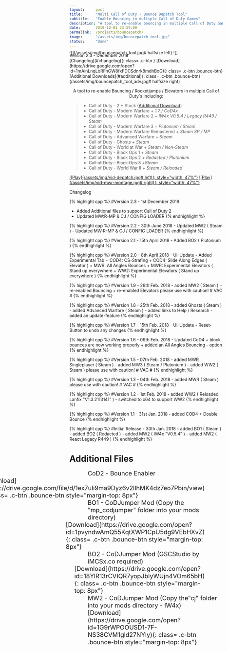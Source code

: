 ```yaml
---
layout:     post
title:      "Multi Call of Duty - Bounce Depatch Tool"
subtitle:   "Enable Bouncing in multiple Call of Duty Games"
description: "A tool to re-enable bouncing in multiple Call of Duty Games. Supported Games: MW2; MW3; MW-R; Advanced Warfare, Ghosts, World At War; World War II; Black Ops 1 & 2"
date:       2019-12-01 23:59:00
permalink:  /projects/bouncepatch/
image:      "/assets/img/bouncepatch_tool.jpg"
status:     "Done"
---
```


<div class="md_flex-container"> 
      <div class="content-title"> Version 2.3 - December 2019
            <div class="md_flex-item" style="float: right" markdown="1"> 
[Changelog](#changelog){: class= .c-btn }
[Download](https://drive.google.com/open?id=1mAinLnqLoRFnGW8fxFDCSdnrk8mdhBoG){: class= .c-btn .bounce-btn} 
[Additional Downloads](#additional){: class= .c-btn .bounce-btn} 
</div></div></div>

<div class="padding-1l" style="margin-top: -2.5rem"></div>
<div align="center"><div class="seperator-100p"></div></div>
<div class="padding-1l" style="margin-bottom: -1rem"></div>

![](/assets/img/bouncepatch_tool.jpg# halfsize left) ![](/assets/img/bouncepatch_tool_adv.jpg# halfsize right) 

<p align="center">A tool to re-enable Bouncing / Rocketjumps / Elevators in multiple Call of Duty´s including:​</p>

>  - Call of Duty - 2
      + Stock ([Additional Download](#additional))
>  - Call of Duty - Modern Warfare
      + _1.7 / CoD4x_
>  - ​​Call of Duty - Modern Warfare 2
      + _IW4x V0.5.4 / Legacy R449 / Steam_
>  - ​​Call of Duty - Modern Warfare 3
      + _Plutonium / Steam_
>  - Call of Duty - Modern Warfare Remastered
      + ​​_Steam SP / MP_
>  - Call of Duty - Advanced Warfare
      + ​​_Steam_
>  - Call of Duty - Ghosts
      + ​​_Steam_
>  - Call of Duty - World at War
      + _​​Steam / Non-Steam_
>  - Call of Duty - Black Ops 1
      + _​​Steam_
>  - ​​​Call of Duty - Black Ops 2
      + _​​​Redacted / Plutonium_
>  - ~~Call of Duty - Black Ops 3~~
      + ~~_​Steam_~~
>  - Call of Duty - World War II
      + _​​Steam / Reloaded_

<div class="padding-1l"></div>
<div align="center"><div class="seperator-75p"></div></div>
<div class="padding-1l"></div>

[![Play](/assets/img/vid-depatch.jpg# left){: style="width: 47%"}](https://www.youtube.com/watch?v=9nrkyITri2A) [![Play](/assets/img/vid-mwr-montage.jpg# right){: style="width: 47%"}](https://www.youtube.com/watch?v=qhXSROY-tRE)

<!-- tag for quick links -->
<a name="changelog"></a>
<div class="padding-1l"></div>
<div align="center"><div class="seperator-75p"></div></div>
<div class="padding-1l"></div>


<div class="content-title">
	Changelog
</div>



{% highlight cpp %}
#Version 2.3 - 1st December 2019
  - Added Additional files to support Call of Duty 2
  - Updated MW:R-MP & CJ / CONFIG LOADER
{% endhighlight %}

{% highlight cpp %}
#Version 2.2 - 30th June 2018
    - Updated MW2 ( Steam )
    - Updated MW:R-MP & CJ / CONFIG LOADER
{% endhighlight %}

{% highlight cpp %}
#Version 2.1 - 15th April 2018
    - Added BO2 ( Plutonium )
{% endhighlight %}

{% highlight cpp %}
#Version 2.0 - ​8th April 2018
    - UI-Update
    - Added Experimental Tab
      + COD4: CS-Strafing
      + COD4: Slide Along Edges ( Elevator )
      + MWR: All Angles Bounces
      + MWR: Experimental Elevators ( Stand up everywhere 
      + WW2: Experimental Elevators ( Stand up everywhere )
{% endhighlight %}

{% highlight cpp %}
#Version 1.9 - ​28th Feb. 2018
    - added MW2 ( Steam )
      + re-enabled Bouncing
      + re-enabled Elevators 
        please use with caution! # VAC # 
{% endhighlight %}

{% highlight cpp %}
#Version 1.8 - ​25th Feb. 2018
    - added Ghosts ( Steam ) 
    - added Advanced Warfare ( Steam )
    - added links to Help / Research
    - added an update-feature
{% endhighlight %}

{% highlight cpp %}
#Version 1.7 - ​15th Feb. 2018
    - UI-Update
    - Reset-Button to undo any changes
{% endhighlight %}

{% highlight cpp %}
#Version 1.6 - ​09th Feb. 2018
    - Updated CoD4
      + block bounces are now working properly
      + added an All Angles Bouncing - option
{% endhighlight %}

{% highlight cpp %}
#Version 1.5 - ​07th Feb. 2018
    - added MWR Singleplayer ( Steam )
    - added MW3 ( Steam / Plutonium )
    - added WW2 ( Steam )
      please use with caution! # VAC # 
{% endhighlight %}

{% highlight cpp %}
#Version 1.3 - ​04th Feb. 2018
    - added MWR ( Steam )
      please use with caution! # VAC # 
{% endhighlight %}

{% highlight cpp %}
#Version 1.2 - ​1st Feb. 2018
    - added WW2 ( Reloaded Lanfix "V1.3.2113141" )
    - switched to x64 to support WW2
{% endhighlight %}

{% highlight cpp %}
#Version 1.1 - ​31st Jan. 2018
    - added COD4 
      + Double Bounce
{% endhighlight %}

{% highlight cpp %}
#Initial Release - ​30th Jan. 2018
    - added BO1 ( Steam )
    - added BO2 ( Redacted )
    - added MW2 ( IW4x "V0.5.4" )
    - added MW2 ( React Legacy R449 )
{% endhighlight %}

<div class="padding-1l"></div>
<div align="center"><div class="seperator-75p"></div></div>
<div class="padding-1l"></div>

<!-- tag for quick links -->
<a name="additional"></a>
# Additional Files

<div class="md_flex-container"> 
      <div class="content-title" style="padding-left: 60px; font-size: 20px"> CoD2 - Bounce Enabler
            <div class="md_flex-item" style="float: right; padding-right: 60px" markdown="1"> 
[Download](https://drive.google.com/file/d/1ex7uIi9ma9Dyz6v2lIhMK4dz7eo7Pbin/view){: class= .c-btn .bounce-btn style="margin-top: 8px"} 
</div></div></div>
<div class="md_flex-container"> 
      <div class="content-title" style="padding-left: 60px; font-size: 20px"> BO1 - CoDJumper Mod (Copy the "mp_codjumper" folder into your mods directory)
            <div class="md_flex-item" style="float: right; padding-right: 60px" markdown="1"> 
[Download](https://drive.google.com/open?id=1pvyndwAmQ55KqtXWP1CpU5dg9VEbHXvZ){: class= .c-btn .bounce-btn style="margin-top: 8px"} 
</div></div></div>
<div class="md_flex-container"> 
      <div class="content-title" style="padding-left: 60px; font-size: 20px"> BO2 - CoDJumper Mod (GSCStudio by iMCSx.co required)
            <div class="md_flex-item" style="float: right; padding-right: 60px" markdown="1"> 
[Download](https://drive.google.com/open?id=18YlR13rCVIQR7yopJbIyWUjn4VOm65bH){: class= .c-btn .bounce-btn style="margin-top: 8px"} 
</div></div></div>
<div class="md_flex-container"> 
      <div class="content-title" style="padding-left: 60px; font-size: 20px"> MW2 - CoDJumper Mod (Copy the"cj" folder into your mods directory - IW4x)
            <div class="md_flex-item" style="float: right; padding-right: 60px" markdown="1"> 
[Download](https://drive.google.com/open?id=1G9rWPOOUSD1-7F-NS38CVM1gld27NYly){: class= .c-btn .bounce-btn style="margin-top: 8px"} 
</div></div></div>